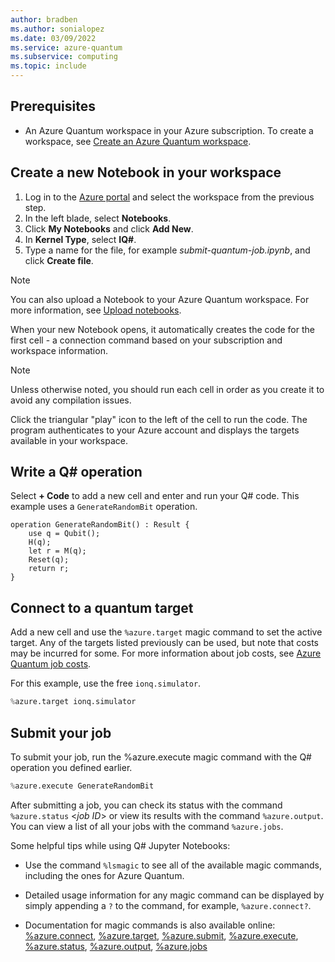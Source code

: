 ```yaml
---
author: bradben
ms.author: sonialopez
ms.date: 03/09/2022
ms.service: azure-quantum
ms.subservice: computing
ms.topic: include
---
```


## Prerequisites

- An Azure Quantum workspace in your Azure subscription. To create a workspace,
  see [Create an Azure Quantum workspace](xref:microsoft.quantum.how-to.workspace).

## Create a new Notebook in your workspace

1. Log in to the [Azure portal](https://portal.azure.com/) and select the workspace from the previous step.
1. In the left blade, select **Notebooks**.
1. Click **My Notebooks** and click **Add New**.
1. In **Kernel Type**, select **IQ#**.
1. Type a name for the file, for example *submit-quantum-job.ipynb*, and click **Create file**. 

> [!NOTE]
> You can also upload a Notebook to your Azure Quantum workspace. For more information, see [Upload notebooks](xref:microsoft.quantum.how-to.notebooks#upload-notebooks).

When your new Notebook opens, it automatically creates the code for the first cell - a connection command based on your subscription and workspace information.

> [!NOTE]
> Unless otherwise noted, you should run each cell in order as you create it to avoid any compilation issues. 

Click the triangular "play" icon to the left of the cell to run the code. The program authenticates to your Azure account and displays the targets available in your workspace. 

## Write a Q# operation

Select **+ Code** to add a new cell and enter and run your Q# code. This example uses a `GenerateRandomBit` operation.

```qsharp
operation GenerateRandomBit() : Result {
    use q = Qubit();
    H(q);
    let r = M(q);
    Reset(q);
    return r;
}
```

## Connect to a quantum target

Add a new cell and use the `%azure.target` magic command to set the active target. Any of the targets listed previously can be used, but note that costs may be incurred for some. For more information about job costs, see [Azure Quantum job costs](xref:microsoft.quantum.azure.job-costs).  

For this example, use the free `ionq.simulator`. 

```py
%azure.target ionq.simulator
```

## Submit your job

To submit your job, run the %azure.execute magic command with the Q# operation you defined earlier. 

```py
%azure.execute GenerateRandomBit
```

After submitting a job, you can check its status with the command `%azure.status` \<*job ID*\> or view its results with the command `%azure.output`. You can view a list of all your jobs with the command `%azure.jobs`.

Some helpful tips while using Q# Jupyter Notebooks:

- Use the command `%lsmagic` to see all of the available magic commands, including
  the ones for Azure Quantum.
- Detailed usage information for any magic command can be displayed by simply
  appending a `?` to the command, for example, `%azure.connect?`.

- Documentation for magic commands is also available online:
  [%azure.connect](/qsharp/api/iqsharp-magic/azure.connect),
  [%azure.target](/qsharp/api/iqsharp-magic/azure.target),
  [%azure.submit](/qsharp/api/iqsharp-magic/azure.submit),
  [%azure.execute](/qsharp/api/iqsharp-magic/azure.execute),
  [%azure.status](/qsharp/api/iqsharp-magic/azure.status),
  [%azure.output](/qsharp/api/iqsharp-magic/azure.output),
  [%azure.jobs](/qsharp/api/iqsharp-magic/azure.jobs)
